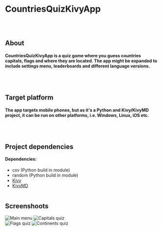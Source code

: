 # CountriesQuizKivyApp
<br/><br/>
## About
#### CountriesQuizKivyApp is a quiz game where you guess countries capitals, flags and where they are located. The app might be expanded to include settings menu, leaderboards and different language versions.
<br/><br/>
## Target platform
#### The app targets mobile phones, but as it's a Python and Kivy/KivyMD project, it can be run on other platforms, i.e. Windows, Linux, iOS etc. 
<br/><br/>
## Project dependencies
#### Dependencies:
- csv (Python build in module)<br/>
- random (Python build in module)<br/>
- [Kivy](https://kivy.org/#home)    
- [KivyMD](https://kivymd.readthedocs.io/en/latest/)
<br/><br/>
## Screenshoots
![Main menu](https://i.imgur.com/yNLpX7t.png?1)
![Capitals quiz](https://i.imgur.com/r7friNS.png?1)
<br/>
![Flags quiz](https://i.imgur.com/iaXvFpI.png?1)
![Continents quiz](https://i.imgur.com/UqQmm0e.png?1)
